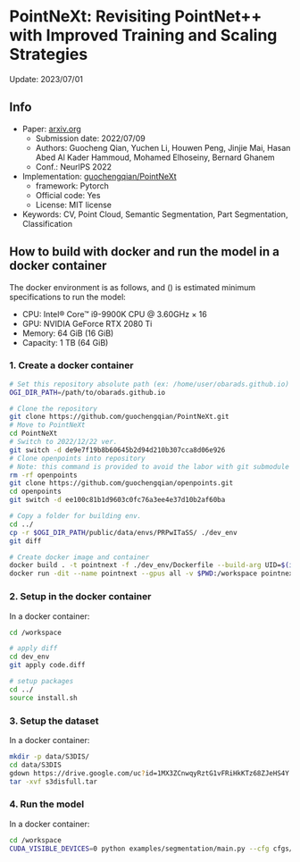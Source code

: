 # PointNeXt: Revisiting PointNet++ with Improved Training and Scaling Strategies

Update: 2023/07/01

## Info
- Paper: [arxiv.org](https://arxiv.org/abs/2206.04670)
  - Submission date: 2022/07/09
  - Authors: Guocheng Qian, Yuchen Li, Houwen Peng, Jinjie Mai, Hasan Abed Al Kader Hammoud, Mohamed Elhoseiny, Bernard Ghanem
  - Conf.: NeurlPS 2022
- Implementation: [guochengqian/PointNeXt](https://github.com/guochengqian/PointNeXt)
  - framework: Pytorch
  - Official code: Yes
  - License: MIT license
- Keywords: CV, Point Cloud, Semantic Segmentation, Part Segmentation, Classification

## How to build with docker and run the model in a docker container
The docker environment is as follows, and () is estimated minimum specifications to run the model:
- CPU: Intel® Core™ i9-9900K CPU @ 3.60GHz × 16 
- GPU: NVIDIA GeForce RTX 2080 Ti
- Memory: 64 GiB (16 GiB)
- Capacity: 1 TB (64 GiB)

### 1. Create a docker container
```bash
# Set this repository absolute path (ex: /home/user/obarads.github.io)
OGI_DIR_PATH=/path/to/obarads.github.io

# Clone the repository
git clone https://github.com/guochengqian/PointNeXt.git
# Move to PointNeXt
cd PointNeXt
# Switch to 2022/12/22 ver.
git switch -d de9e7f19b8b60645b2d94d210b307cca8d06e926
# Clone openpoints into repository
# Note: this command is provided to avoid the labor with git submodule and ssh.
rm -rf openpoints
git clone https://github.com/guochengqian/openpoints.git
cd openpoints
git switch -d ee100c81b1d9603c0fc76a3ee4e37d10b2af60ba

# Copy a folder for building env.
cd ../
cp -r $OGI_DIR_PATH/public/data/envs/PRPwITaSS/ ./dev_env
git diff 

# Create docker image and container
docker build . -t pointnext -f ./dev_env/Dockerfile --build-arg UID=$(id -u) --build-arg GID=$(id -g)
docker run -dit --name pointnext --gpus all -v $PWD:/workspace pointnext
```

### 2. Setup in the docker container
In a docker container:
```bash
cd /workspace

# apply diff
cd dev_env
git apply code.diff

# setup packages
cd ../
source install.sh
```

### 3. Setup the dataset
In a docker container:
```bash
mkdir -p data/S3DIS/
cd data/S3DIS
gdown https://drive.google.com/uc?id=1MX3ZCnwqyRztG1vFRiHkKTz68ZJeHS4Y
tar -xvf s3disfull.tar
```

### 4. Run the model
In a docker container:
```bash
cd /workspace
CUDA_VISIBLE_DEVICES=0 python examples/segmentation/main.py --cfg cfgs/s3dis/pointnext-s.yaml --batch_size 16
```
